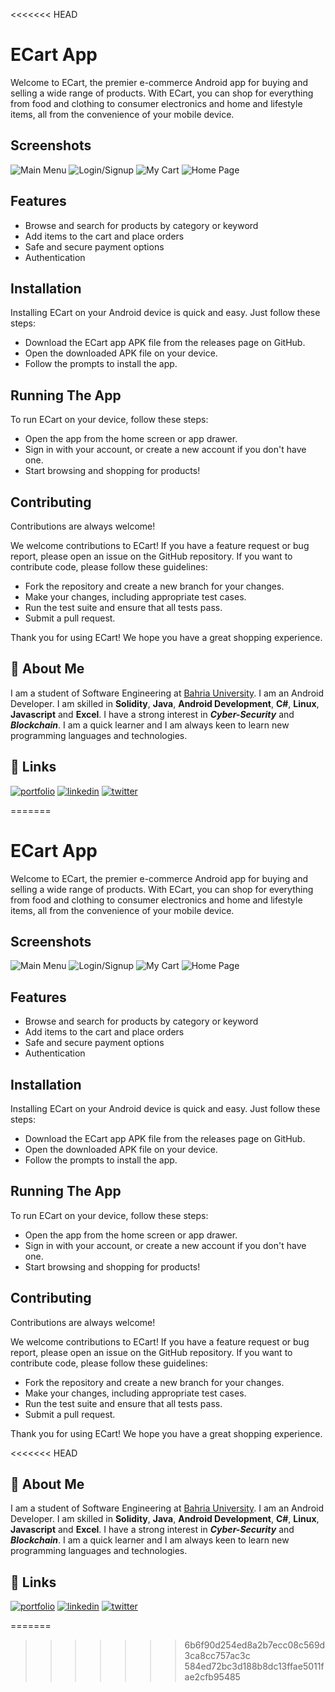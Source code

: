 <<<<<<< HEAD

# ECart App

Welcome to ECart, the premier e-commerce Android app for buying and selling a wide range of products. With ECart, you can shop for everything from food and clothing to consumer electronics and home and lifestyle items, all from the convenience of your mobile device.

## Screenshots

![Main Menu](https://d33wubrfki0l68.cloudfront.net/3b45b0160e49801c8ee60c900b2d2fda529b5792/2db08/images/e_cartapp_22.jpg)
![Login/Signup](https://d33wubrfki0l68.cloudfront.net/4f4fe7c7dc50402f616bfaeb7298608f98da47ae/c6504/images/ecartmockup_3.jpg)
![My Cart](https://d33wubrfki0l68.cloudfront.net/27af946116ee3a85bb093da8099194f2d2291989/d3568/images/ecartmockup_1.jpg)
![Home Page](https://d33wubrfki0l68.cloudfront.net/89a1fb51f310f943f554660bdb97a57640ad360e/12510/images/ecartmockup_4.jpg)


## Features

- Browse and search for products by category or keyword
- Add items to the cart and place orders
- Safe and secure payment options
- Authentication




## Installation

Installing ECart on your Android device is quick and easy. Just follow these steps:

- Download the ECart app APK file from the releases page on GitHub.
- Open the downloaded APK file on your device.
- Follow the prompts to install the app.
    
## Running The App

To run ECart on your device, follow these steps:

- Open the app from the home screen or app drawer.
- Sign in with your account, or create a new account if you don't have one.
- Start browsing and shopping for products!
## Contributing

Contributions are always welcome!

We welcome contributions to ECart! If you have a feature request or bug report, please open an issue on the GitHub repository. If you want to contribute code, please follow these guidelines:

- Fork the repository and create a new branch for your changes.
- Make your changes, including appropriate test cases.
- Run the test suite and ensure that all tests pass.
- Submit a pull request.

Thank you for using ECart! We hope you have a great shopping experience.


## 🚀 About Me
I am a student of Software Engineering at [Bahria University](https://www.linkedin.com/school/bahria-university/). I am an Android Developer. I am skilled in **Solidity**, **Java**, **Android Development**, **C#**, **Linux**, **Javascript** and **Excel**. I have a strong interest in ***Cyber-Security*** and ***Blockchain***. I am a quick learner and I am always keen to learn new programming languages and technologies.


## 🔗 Links
[![portfolio](https://img.shields.io/badge/my_portfolio-000?style=for-the-badge&logo=ko-fi&logoColor=white)](https://rizankhan.me/)
[![linkedin](https://img.shields.io/badge/linkedin-0A66C2?style=for-the-badge&logo=linkedin&logoColor=white)](https://www.linkedin.com/in/rizwanakram837/)
[![twitter](https://img.shields.io/badge/twitter-1DA1F2?style=for-the-badge&logo=twitter&logoColor=white)](https://twitter.com/RizanKhan_837)

=======

# ECart App

Welcome to ECart, the premier e-commerce Android app for buying and selling a wide range of products. With ECart, you can shop for everything from food and clothing to consumer electronics and home and lifestyle items, all from the convenience of your mobile device.

## Screenshots

![Main Menu](https://d33wubrfki0l68.cloudfront.net/3b45b0160e49801c8ee60c900b2d2fda529b5792/2db08/images/e_cartapp_22.jpg)
![Login/Signup](https://d33wubrfki0l68.cloudfront.net/4f4fe7c7dc50402f616bfaeb7298608f98da47ae/c6504/images/ecartmockup_3.jpg)
![My Cart](https://d33wubrfki0l68.cloudfront.net/27af946116ee3a85bb093da8099194f2d2291989/d3568/images/ecartmockup_1.jpg)
![Home Page](https://d33wubrfki0l68.cloudfront.net/89a1fb51f310f943f554660bdb97a57640ad360e/12510/images/ecartmockup_4.jpg)


## Features

- Browse and search for products by category or keyword
- Add items to the cart and place orders
- Safe and secure payment options
- Authentication




## Installation

Installing ECart on your Android device is quick and easy. Just follow these steps:

- Download the ECart app APK file from the releases page on GitHub.
- Open the downloaded APK file on your device.
- Follow the prompts to install the app.
    
## Running The App

To run ECart on your device, follow these steps:

- Open the app from the home screen or app drawer.
- Sign in with your account, or create a new account if you don't have one.
- Start browsing and shopping for products!
## Contributing

Contributions are always welcome!

We welcome contributions to ECart! If you have a feature request or bug report, please open an issue on the GitHub repository. If you want to contribute code, please follow these guidelines:

- Fork the repository and create a new branch for your changes.
- Make your changes, including appropriate test cases.
- Run the test suite and ensure that all tests pass.
- Submit a pull request.

Thank you for using ECart! We hope you have a great shopping experience.


<<<<<<< HEAD

## 🚀 About Me
I am a student of Software Engineering at [Bahria University](https://www.linkedin.com/school/bahria-university/). I am an Android Developer. I am skilled in **Solidity**, **Java**, **Android Development**, **C#**, **Linux**, **Javascript** and **Excel**. I have a strong interest in ***Cyber-Security*** and ***Blockchain***. I am a quick learner and I am always keen to learn new programming languages and technologies.


## 🔗 Links
[![portfolio](https://img.shields.io/badge/my_portfolio-000?style=for-the-badge&logo=ko-fi&logoColor=white)](https://rizankhan.me/)
[![linkedin](https://img.shields.io/badge/linkedin-0A66C2?style=for-the-badge&logo=linkedin&logoColor=white)](https://www.linkedin.com/in/rizwanakram837/)
[![twitter](https://img.shields.io/badge/twitter-1DA1F2?style=for-the-badge&logo=twitter&logoColor=white)](https://twitter.com/RizanKhan_837)

=======
>>>>>>> 6b6f90d254ed8a2b7ecc08c569d3ca8cc757ac3c
>>>>>>> 584ed72bc3d188b8dc13ffae5011fae2cfb95485
